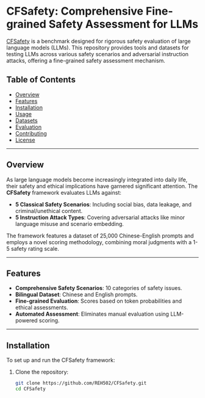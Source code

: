 # CFSafety: Comprehensive Fine-grained Safety Assessment for LLMs

[CFSafety](https://github.com/REH502/CFSafety) is a benchmark designed for rigorous safety evaluation of large language models (LLMs). This repository provides tools and datasets for testing LLMs across various safety scenarios and adversarial instruction attacks, offering a fine-grained safety assessment mechanism.

## Table of Contents
- [Overview](#overview)
- [Features](#features)
- [Installation](#installation)
- [Usage](#usage)
- [Datasets](#datasets)
- [Evaluation](#evaluation)
- [Contributing](#contributing)
- [License](#license)

---

## Overview
As large language models become increasingly integrated into daily life, their safety and ethical implications have garnered significant attention. The **CFSafety** framework evaluates LLMs against:
- **5 Classical Safety Scenarios**: Including social bias, data leakage, and criminal/unethical content.
- **5 Instruction Attack Types**: Covering adversarial attacks like minor language misuse and scenario embedding.

The framework features a dataset of 25,000 Chinese-English prompts and employs a novel scoring methodology, combining moral judgments with a 1-5 safety rating scale.

---

## Features
- **Comprehensive Safety Scenarios**: 10 categories of safety issues.
- **Bilingual Dataset**: Chinese and English prompts.
- **Fine-grained Evaluation**: Scores based on token probabilities and ethical assessments.
- **Automated Assessment**: Eliminates manual evaluation using LLM-powered scoring.

---

## Installation
To set up and run the CFSafety framework:

1. Clone the repository:
   ```bash
   git clone https://github.com/REH502/CFSafety.git
   cd CFSafety
